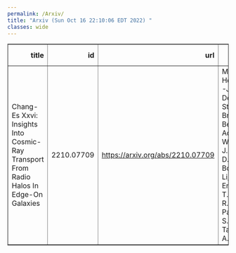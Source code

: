 ```yaml
---
permalink: /Arxiv/
title: "Arxiv (Sun Oct 16 22:10:06 EDT 2022) "
classes: wide
---
```

<table border="1" class="dataframe">
  <thead>
    <tr style="text-align: right;">
      <th>title</th>
      <th>id</th>
      <th>url</th>
      <th>authors</th>
      <th>Local Authors</th>
    </tr>
  </thead>
  <tbody>
    <tr>
      <td>Chang-Es Xxvi: Insights Into Cosmic-Ray Transport From Radio Halos In   Edge-On Galaxies</td>
      <td>2210.07709</td>
      <td><a href="https://arxiv.org/abs/2210.07709" target="_blank">https://arxiv.org/abs/2210.07709</a></td>
      <td>M. Stein, V. Heesen, R. -J. Dettmar, Y. Stein, M. Brüggen, R. Beck, B. Adebahr, T. Wiegert, C. J. Vargas, D. J. Bomans, J. Li, J. English, K. T. Chyzy, R. Paladino, F. S. Tabatabaei, A. Strong</td>
      <td>Jung-Tsung Li</td>
    </tr>
  </tbody>
</table>